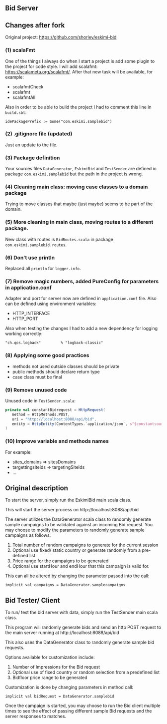 ## Bid Server

## Changes after fork

Original project: https://github.com/shorley/eskimi-bid

### (1) scalaFmt

One of the things I always do when I start a project is add some plugin to the project for code style.
I will add scalafmt: https://scalameta.org/scalafmt/.
After that new task will be available, for example:

- scalafmtCheck
- scalafmt
- scalafmtAll

Also in order to be able to build the project I had to comment this line in `build.sbt`:

`idePackagePrefix := Some("com.eskimi.samplebid")`

### (2) .gitignore file (updated)

Just an update to the file.

### (3) Package definition

Your sources files `DataGenerator`, `EskimiBid` and `TestSender` are defined in package `com.eskimi.samplebid` but the path in the project is wrong.

### (4) Cleaning main class: moving case classes to a domain package

Trying to move classes that maybe (just maybe) seems to be part of the domain.

### (5) More cleaning in main class, moving routes to a different package.

New class with routes is `BidRoutes.scala` in package `com.eskimi.samplebid.routes`.

### (6) Don't use println

Replaced all `println` for `logger.info`.

### (7) Remove magic numbers, added PureConfig for parameters in application.conf

Adapter and port for server now are defined in `application.conf` file. Also can be defined using environment variables:

- HTTP_INTERFACE
- HTTP_PORT

Also when testing the changes I had to add a new dependency for logging working correctly:

`"ch.qos.logback"         % "logback-classic"`

### (8) Applying some good practices

- methods not used outside classes should be private
- public methods should declare return type
- case class must be final

### (9) Remove unused code

Unused code in `TestSender.scala`:

```scala
private val constantBidrequest = HttpRequest(
   method = HttpMethods.POST,
   uri = "http://localhost:8088/api/bid",
   entity = HttpEntity(ContentTypes.`application/json`, s"$constantsource"),
)
```

### (10) Improve variable and methods names

For example:

- sites_domains => sitesDomains
- targettingsiteids => targetingSiteIds
- ...

## Original description

To start the server, simply run the EskimiBid main scala class.

This will start the server process on http://localhost:8088/api/bid

The server utilizes the DataGenerator scala class to randomly generate sample campaigns to be validated against an incoming Bid request.
You may choose to modify the parameters to randomly generate sample campaigns as follows.

1. Total number of random campaigns to generate for the current session
2. Optional use fixed/ static country or generate randomly from a pre-defined list
3. Price range for the campaigns to be generated
4. Optional use startHour and endHour that this campaign is valid for.

This can all be altered by changing the parameter passed into the call: 
    
    implicit val campaigns = DataGenerator.samplecampaigns


## Bid Tester/ Client

To run/ test the bid server with data, simply run the TestSender main scala class.

This program will randomly generate bids and send an http POST request to the main server running at http://localhost:8088/api/bid

This also uses the DataGenerator class to randomly generate sample bid requests.

Options available for customization include:

1. Number of Impressions for the Bid request
2. Optional use of fixed country or random selection from a predefined list
3. Bidfloor price range to be generated

Customization is done by changing parameters in method call:

    implicit val bidRequest = DataGenerator.samplebid

Once the campaign is started, you may choose to run the Bid client multiple times to see the effect of passing different sample Bid requests and the server responses to matches.

